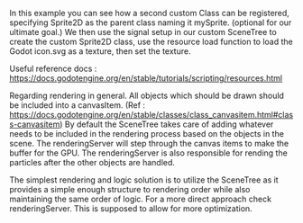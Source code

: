 In this example you can see how a second custom Class can be registered, specifying Sprite2D as the parent class naming it mySprite. (optional for our ultimate goal.) We then use the signal setup in our custom SceneTree to create the custom Sprite2D class, use the resource load function to load the Godot icon.svg as a texture, then set the texture.

Useful reference docs : https://docs.godotengine.org/en/stable/tutorials/scripting/resources.html

Regarding rendering in general.
All objects which should be drawn should be included into a canvasItem. (Ref : https://docs.godotengine.org/en/stable/classes/class_canvasitem.html#class-canvasitem)
By default the SceneTree takes care of adding whatever needs to be included in the rendering process based on the objects in the scene.
The renderingServer will step through the canvas items to make the buffer for the GPU. The renderingServer is also responsible for rending the particles after the other objects are handled.

The simplest rendering and logic solution is to utilize the SceneTree as it provides a simple enough structure to rendering order while also maintaining the same order of logic. For a more direct approach check renderingServer. This is supposed to allow for more optimization.